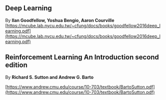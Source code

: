 ## Deep Learning
By **Ilan Goodfellow, Yoshua Bengio, Aaron Courville**
[https://mcube.lab.nycu.edu.tw/~cfung/docs/books/goodfellow2016deep_learning.pdf](https://mcube.lab.nycu.edu.tw/~cfung/docs/books/goodfellow2016deep_learning.pdf)


## Reinforcement Learning An Introduction second edition
By **Richard S. Sutton and Andrew G. Barto**

[https://www.andrew.cmu.edu/course/10-703/textbook/BartoSutton.pdf](https://www.andrew.cmu.edu/course/10-703/textbook/BartoSutton.pdf)


